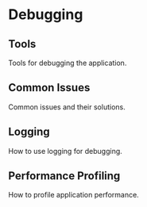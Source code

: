 # Debugging

## Tools
Tools for debugging the application.

## Common Issues
Common issues and their solutions.

## Logging
How to use logging for debugging.

## Performance Profiling
How to profile application performance.
